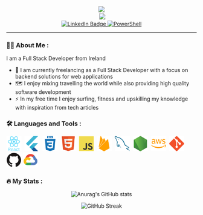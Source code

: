 <div id="header" align="center">
  <img src="https://media.giphy.com/media/QssGEmpkyEOhBCb7e1/giphy.gif" width="100"/>
  <div id="stats">
    <img src="https://komarev.com/ghpvc/?username=CantonCode&style=flat-square&color=blue" alt=""/>
    <a href="https://visitorbadge.io/status?path=https%3A%2F%2Fgithub.com%2FCantonCode"><img src="https://api.visitorbadge.io/api/daily?path=https%3A%2F%2Fgithub.com%2FCantonCode&label=Visitors%20Today&countColor=%23dce775&style=flat" /></a>
  </div>
  
  <div id="badges">
    <a href="https://www.linkedin.com/in/ccanton/">
      <img src="https://img.shields.io/badge/LinkedIn-blue?style=for-the-badge&logo=linkedin&logoColor=white" alt="LinkedIn Badge"/>
    </a>
    <a href='https://github.com/CantonCode/Portfolio23' target="_blank">
      <img alt='PowerShell' src='https://img.shields.io/badge/My_Portfolio-100000?style=for-the-badge&logo=PowerShell&logoColor=white&labelColor=000000&color=D5D1DA'/>
    </a>
  </div>
</div>

---

### :man_technologist: About Me :

I am a Full Stack Developer from Ireland
- :telescope: I am currently freelancing as a Full Stack Developer with a focus on backend solutions for web applications
- :world_map: I enjoy mixing travelling the world while also providing high quality software development
- :zap: In my free time I enjoy surfing, fitness and upskilling my knowledge with inspiration from tech articles

### :hammer_and_wrench: Languages and Tools :

<div>
  <img src="https://github.com/devicons/devicon/blob/master/icons/react/react-original-wordmark.svg" title="React" alt="React" width="40" height="40"/>&nbsp;
  <img src="https://github.com/devicons/devicon/blob/master/icons/flutter/flutter-original.svg" title="Flutter" alt="Flutter" width="40" height="40"/>&nbsp;
  <img src="https://github.com/devicons/devicon/blob/master/icons/css3/css3-plain-wordmark.svg"  title="CSS3" alt="CSS" width="40" height="40"/>&nbsp;
  <img src="https://github.com/devicons/devicon/blob/master/icons/html5/html5-original.svg" title="HTML5" alt="HTML" width="40" height="40"/>&nbsp;
  <img src="https://github.com/devicons/devicon/blob/master/icons/javascript/javascript-original.svg" title="JavaScript" alt="JavaScript" width="40" height="40"/>&nbsp;
  <img src="https://github.com/devicons/devicon/blob/master/icons/firebase/firebase-plain.svg" title="Firebase" alt="Firebase" width="40" height="40"/>&nbsp;
  <img src="https://github.com/devicons/devicon/blob/master/icons/mysql/mysql-original.svg" title="MySQL"  alt="MySQL" width="40" height="40"/>&nbsp;
  <img src="https://github.com/devicons/devicon/blob/master/icons/nodejs/nodejs-original.svg" title="NodeJS" alt="NodeJS" width="40" height="40"/>&nbsp;
  <img src="https://github.com/devicons/devicon/blob/master/icons/amazonwebservices/amazonwebservices-plain-wordmark.svg" title="AWS" alt="AWS" width="40" height="40"/>&nbsp;
  <img src="https://github.com/devicons/devicon/blob/master/icons/git/git-original.svg" title="Git" **alt="Git" width="40" height="40"/>
  <img src="https://github.com/devicons/devicon/blob/master/icons/github/github-original.svg" title="Git" **alt="Git" width="40" height="40"/>
  <img src="https://github.com/devicons/devicon/blob/master/icons/googlecloud/googlecloud-original.svg" title="GCP" **alt="GCP" width="40" height="40"/>
</div>

### :fire: My Stats :
<div align="center">
  
  ![Anurag's GitHub stats](https://github-readme-stats.vercel.app/api?username=CantonCode&show_icons=true&hide=contribs,prs&theme=cobalt)
  
  ![GitHub Streak](https://streak-stats.demolab.com?user=CantonCode&theme=cobalt&card_width=465&background=193549&hide_longest_streak=true)
  
</div>



